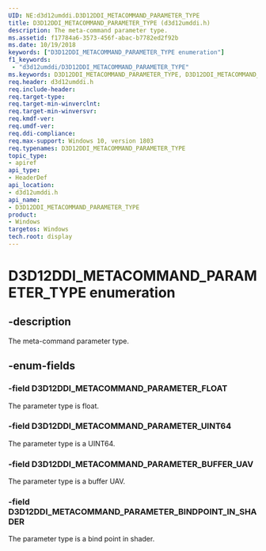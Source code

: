 ```yaml
---
UID: NE:d3d12umddi.D3D12DDI_METACOMMAND_PARAMETER_TYPE
title: D3D12DDI_METACOMMAND_PARAMETER_TYPE (d3d12umddi.h)
description: The meta-command parameter type.
ms.assetid: f17784a6-3573-456f-abac-b7782ed2f92b
ms.date: 10/19/2018
keywords: ["D3D12DDI_METACOMMAND_PARAMETER_TYPE enumeration"]
f1_keywords:
 - "d3d12umddi/D3D12DDI_METACOMMAND_PARAMETER_TYPE"
ms.keywords: D3D12DDI_METACOMMAND_PARAMETER_TYPE, D3D12DDI_METACOMMAND_PARAMETER_TYPE,
req.header: d3d12umddi.h
req.include-header:
req.target-type:
req.target-min-winverclnt:
req.target-min-winversvr:
req.kmdf-ver:
req.umdf-ver:
req.ddi-compliance:
req.max-support: Windows 10, version 1803
req.typenames: D3D12DDI_METACOMMAND_PARAMETER_TYPE
topic_type:
- apiref
api_type:
- HeaderDef
api_location:
- d3d12umddi.h
api_name:
- D3D12DDI_METACOMMAND_PARAMETER_TYPE
product: 
- Windows
targetos: Windows
tech.root: display
---
```


# D3D12DDI_METACOMMAND_PARAMETER_TYPE enumeration

## -description

The meta-command parameter type.

## -enum-fields

### -field D3D12DDI_METACOMMAND_PARAMETER_FLOAT

The parameter type is float.

### -field D3D12DDI_METACOMMAND_PARAMETER_UINT64

The parameter type is a UINT64.

### -field D3D12DDI_METACOMMAND_PARAMETER_BUFFER_UAV

The parameter type is a buffer UAV.

### -field D3D12DDI_METACOMMAND_PARAMETER_BINDPOINT_IN_SHADER

The parameter type is a bind point in shader.

